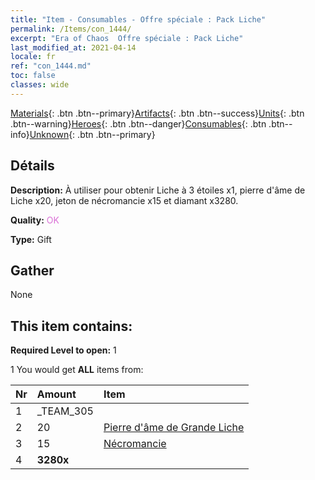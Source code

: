 ```yaml
---
title: "Item - Consumables - Offre spéciale : Pack Liche"
permalink: /Items/con_1444/
excerpt: "Era of Chaos  Offre spéciale : Pack Liche"
last_modified_at: 2021-04-14
locale: fr
ref: "con_1444.md"
toc: false
classes: wide
---
```

 [Materials](/fr/Items/){: .btn .btn--primary}[Artifacts](/fr/Items/Artifacts/){: .btn .btn--success}[Units](/fr/Items/Units/){: .btn .btn--warning}[Heroes](/fr/Items/Heroes/){: .btn .btn--danger}[Consumables](/fr/Items/Consumables/){: .btn .btn--info}[Unknown](/fr/Items/Unknown/){: .btn .btn--primary}

## Détails
 **Description:** À utiliser pour obtenir Liche à 3 étoiles x1, pierre d'âme de Liche x20, jeton de nécromancie x15 et diamant x3280.

 **Quality:** <span style="color: #DA70D6">OK</span>

 **Type:** Gift

## Gather

  None

## This item contains:

 **Required Level to open:** 1

 1 You would get **ALL** items  from:

  | Nr | Amount |     Item    |
  |:---|:-------|:------------|
  | 1 | _TEAM_305 | 
  | 2 | 20 | [Pierre d'âme de Grande Liche](/fr/Items/unt_301/) | 
  | 3 | 15 | [Nécromancie](/fr/Items/her_460/) | 
  | 4 |  **3280x** | <i class="fas fa-gem"/> |  | 
